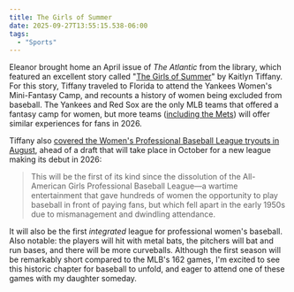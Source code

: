 ```yaml
---
title: The Girls of Summer
date: 2025-09-27T13:55:15.538-06:00
tags:
  - "Sports"
---
```


Eleanor brought home an April issue of _The Atlantic_ from the library, which featured an excellent story called "[The Girls of Summer](https://archive.is/FIE7c)" by Kaitlyn Tiffany. For this story, Tiffany traveled to Florida to attend the Yankees Women's Mini-Fantasy Camp, and recounts a history of women being excluded from baseball. The Yankees and Red Sox are the only MLB teams that offered a fantasy camp for women, but more teams ([including the Mets](https://www.mlb.com/mets/fans/fantasy-camp/womens)) will offer similar experiences for fans in 2026.

Tiffany also [covered the Women's Professional Baseball League tryouts in August](https://archive.is/ZKvl8), ahead of a draft that will take place in October for a new league making its debut in 2026:

> This will be the first of its kind since the dissolution of the All-American Girls Professional Baseball League—a wartime entertainment that gave hundreds of women the opportunity to play baseball in front of paying fans, but which fell apart in the early 1950s due to mismanagement and dwindling attendance.

It will also be the first _integrated_ league for professional women's baseball. Also notable: the players will hit with metal bats, the pitchers will bat and run bases, and there will be more curveballs. Although the first season will be remarkably short compared to the MLB's 162 games, I'm excited to see this historic chapter for baseball to unfold, and eager to attend one of these games with my daughter someday. 


